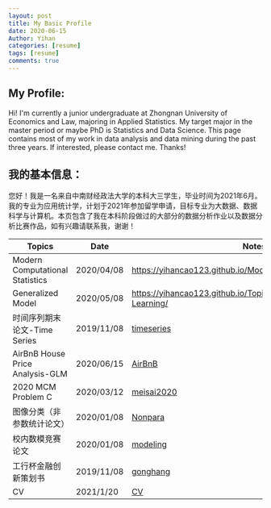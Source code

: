 ```yaml
---
layout: post
title: My Basic Profile
date: 2020-06-15
Author: Yihan
categories: [resume]
tags: [resume]
comments: true
---
```


## My Profile:

Hi! I'm currently a junior undergraduate at Zhongnan University of Economics and Law, majoring in Applied Statistics.  My target major in the master period or maybe PhD is Statistics and Data Science. This page contains most of my work in data analysis and data mining during the past three years. If interested, please contact me. Thanks!

## 我的基本信息：

您好！我是一名来自中南财经政法大学的本科大三学生，毕业时间为2021年6月。我的专业为应用统计学，计划于2021年参加留学申请，目标专业为大数据、数据科学与计算机。本页包含了我在本科阶段做过的大部分的数据分析作业以及数据分析比赛作品，如有兴趣请联系我，谢谢！



| Topics                                | Date       | Notes                                             |
| ------------------------------------- | ---------- | ------------------------------------------------- |
| Modern Computational Statistics    | 2020/04/08 | https://yihancao123.github.io/Modern_Computational_Statistics/ |
| Generalized Model | 2020/05/08 | https://yihancao123.github.io/Topics-in-Statistical-Machine-Learning/ |
|时间序列期末论文-Time Series|2019/11/08|[timeseries]({{sites.baseurl}}/notes/work/timeseries.pdf)|
|AirBnB House Price Analysis-GLM|2020/06/15|[AirBnB]({{sites.baseurl}}/notes/work/dingxing.pdf)|
|2020 MCM Problem C|2020/03/12|[meisai2020]({{sites.baseurl}}/notes/work/mcm.pdf)|
|图像分类（非参数统计论文）|2020/01/08|[Nonpara]({{sites.baseurl}}/notes/work/nonpara.pdf)|
|校内数模竞赛论文|2020/01/08|[modeling]({{sites.baseurl}}/notes/work/modeling.pdf)|
|工行杯金融创新策划书|2019/11/08|[gonghang]({{sites.baseurl}}/notes/work/gonghang.pdf)|
| CV | 2021/1/20 |[CV]({{sites.baseurl}}/notes/work/CV.pdf)|


